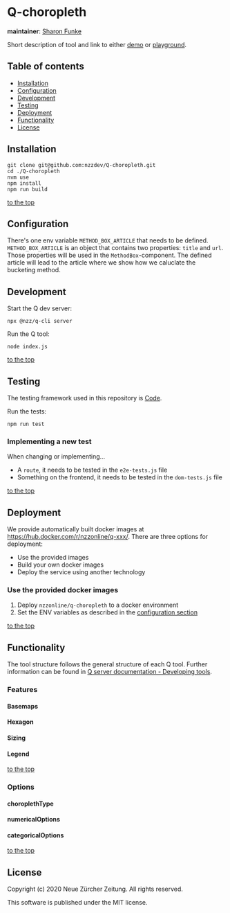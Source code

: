 # Q-choropleth

<!-- <travis-badge> <greenkeeper-badge> -->
<!-- TODO: complete this -->

**maintainer**: [Sharon Funke](https://github.com/fuenkchen)

Short description of tool and link to either [demo](https://editor.q.tools/) or [playground](https://q-playground.st.nzz.ch).

## Table of contents

- [Installation](#installation)
- [Configuration](#configuration)
- [Development](#development)
- [Testing](#testing)
- [Deployment](#deployment)
- [Functionality](#functionality)
- [License](#license)

## Installation

```
git clone git@github.com:nzzdev/Q-choropleth.git
cd ./Q-choropleth
nvm use
npm install
npm run build
```

[to the top](#table-of-contents)

## Configuration

There's one env variable `METHOD_BOX_ARTICLE` that needs to be defined. `METHOD_BOX_ARTICLE` is an object that contains two properties: `title` and `url`.
Those properties will be used in the `MethodBox`-component. The defined article will lead to the article where we show how we caluclate the bucketing method.

## Development

Start the Q dev server:

```
npx @nzz/q-cli server
```

Run the Q tool:

```
node index.js
```

[to the top](#table-of-contents)

## Testing

The testing framework used in this repository is [Code](https://github.com/hapijs/code).

Run the tests:

```
npm run test
```

### Implementing a new test

When changing or implementing...

- A `route`, it needs to be tested in the `e2e-tests.js` file
- Something on the frontend, it needs to be tested in the `dom-tests.js` file

[to the top](#table-of-contents)

## Deployment

We provide automatically built docker images at https://hub.docker.com/r/nzzonline/q-xxx/.
There are three options for deployment:

- Use the provided images
- Build your own docker images
- Deploy the service using another technology

### Use the provided docker images

1. Deploy `nzzonline/q-choropleth` to a docker environment
2. Set the ENV variables as described in the [configuration section](#configuration)

[to the top](#table-of-contents)

## Functionality

The tool structure follows the general structure of each Q tool. Further information can be found in [Q server documentation - Developing tools](https://nzzdev.github.io/Q-server/developing-tools.html).

### Features

#### Basemaps

#### Hexagon

#### Sizing

#### Legend

[to the top](#table-of-contents)

### Options

#### choroplethType

#### numericalOptions

#### categoricalOptions

[to the top](#table-of-contents)

## License

Copyright (c) 2020 Neue Zürcher Zeitung. All rights reserved.

This software is published under the MIT license.
